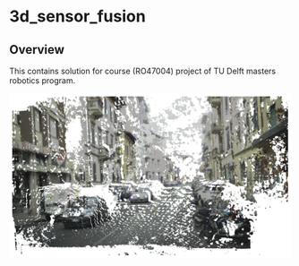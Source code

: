 # 3d_sensor_fusion

## Overview 

This contains solution for course (RO47004) project of TU Delft masters robotics program. 

![banner](pics/stereo1.PNG)